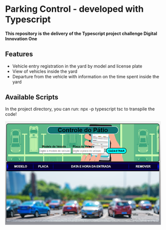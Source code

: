 # Parking Control - developed with Typescript

<h4>This repository is the delivery of the Typescript project challenge Digital Innovation One<h4>

## Features

- Vehicle entry registration in the yard by model and license plate
- View of vehicles inside the yard
- Departure from the vehicle with information on the time spent inside the yard
  
## Available Scripts

In the project directory, you can run:  npx -p typescript tsc to transpile the code!


![capa](./src/img/capa.png)

